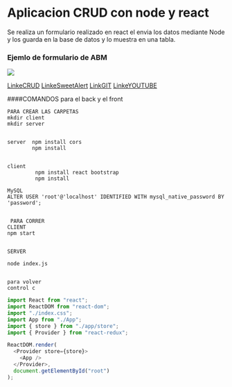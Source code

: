 # Aplicacion CRUD con node y react

Se realiza un formulario realizado en react el envia los datos mediante Node y los guarda en la base de datos y lo muestra  en una tabla.

### Ejemlo de formulario de  ABM

![](https://res.cloudinary.com/dv6nijgvd/image/upload/v1713318611/nodeANDreact/qk1jz4e8zwp6vi1wy11a.png)

[LinkeCRUD](https://comision-432401.vercel.app/)
[LinkeSweetAlert](https://sweetalert2.github.io/#examples)
[LinkGIT](https://github.com/nataliurena1985/nodeandreact.git)
[LinkeYOUTUBE](https://www.youtube.com/watch?v=U1u2jNYXmBw)

####COMANDOS para el back y el front

```
PARA CREAR LAS CARPETAS
mkdir client
mkdir server


server  npm install cors
        npm install


client
         npm install react bootstrap
         npm install

MySQL
ALTER USER 'root'@'localhost' IDENTIFIED WITH mysql_native_password BY 'password';


 PARA CORRER
CLIENT
npm start


SERVER

node index.js


para volver
control c
```

```javascript
import React from "react";
import ReactDOM from "react-dom";
import "./index.css";
import App from "./App";
import { store } from "./app/store";
import { Provider } from "react-redux";

ReactDOM.render(
  <Provider store={store}>
    <App />
  </Provider>,
  document.getElementById("root")
);
```
